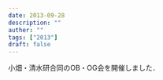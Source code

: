 ```yaml
---
date: 2013-09-28
description: ""
auther: ""
tags: ["2013"]
draft: false
---
```

小畑・清水研合同のOB・OG会を開催しました．
<!--more-->
